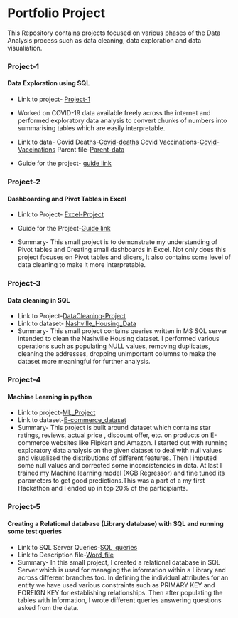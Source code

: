 # Portfolio Project

This Repository contains projects focused on various phases of the Data Analysis process such as data cleaning, data exploration and data visualiation.

### Project-1
#### Data Exploration using SQL
* Link to project- [Project-1](https://github.com/Shrutigpt15/portfolioProject/blob/main/coviddataQuery.sql)

* Worked on COVID-19 data available freely across the internet and performed exploratory data analysis to convert chunks of numbers into summarising tables which are easily interpretable.

* Link to data- 
   Covid Deaths-[Covid-deaths](https://github.com/Shrutigpt15/portfolioProject/blob/main/covidDeaths.xlsx)
   Covid Vaccinations-[Covid-Vaccinations](https://github.com/Shrutigpt15/portfolioProject/blob/main/covidVaccinations.zip)
   Parent file-[Parent-data](https://github.com/Shrutigpt15/portfolioProject/blob/main/owid-covid-data.zip)
   
 * Guide for the project- 
    [guide link](https://www.youtube.com/watch?v=qfyynHBFOsM&list=PLUaB-1hjhk8H48Pj32z4GZgGWyylqv85f&index=1&ab_channel=AlexTheAnalyst)
    
    
### Project-2
#### Dashboarding and Pivot Tables in Excel
* Link to Project- [Excel-Project](https://github.com/Shrutigpt15/portfolioProject/blob/main/Excel%20Project.xlsx)

* Guide for the Project-[Guide link](https://www.youtube.com/watch?v=opJgMj1IUrc&ab_channel=AlexTheAnalyst)

* Summary- This small project is to demonstrate my understanding of Pivot tables and Creating small dashboards in Excel.
Not only does this project focuses on Pivot tables and slicers, It also contains some level of data cleaning to make it more interpretable.

### Project-3
#### Data cleaning in SQL
* Link to Project-[DataCleaning-Project](https://github.com/Shrutigpt15/portfolioProject/blob/main/SQLQuerycleaning.sql)
* Link to dataset- [Nashville_Housing_Data](https://github.com/Shrutigpt15/portfolioProject/blob/main/Nashville%20Housing%20Data%20for%20Data%20Cleaning.xlsx)
* Summary- This small project contains queries written in MS SQL server intended to clean the Nashville Housing dataset. I performed various operations such as populating NULL values, removing duplicates, cleaning the addresses, dropping unimportant columns to make the dataset more meaningful for further analysis.


### Project-4
#### Machine Learning in python
* Link to project-[ML_Project](https://github.com/Shrutigpt15/portfolioProject/blob/main/ML_using_python.ipynb)
* Link to dataset-[E-commerce_dataset](https://github.com/Shrutigpt15/portfolioProject/blob/main/train.csv)
* Summary- This project is built around dataset which contains star ratings, reviews, actual price , discount offer, etc. on products on E-commerce websites like Flipkart and Amazon. I started out with running exploratory data analysis on the given dataset to deal with null values and visualised the distributions of different features. Then I imputed some null values and corrected some inconsistencies in data. At last I trained my Machine learning model (XGB Regressor) and fine tuned its parameters to get good predictions.This was a part of a my first Hackathon and I ended up in top 20% of the participiants.


### Project-5
#### Creating a Relational database (Library database) with SQL and running some test queries
* Link to SQL Server Queries-[SQL_queries](https://github.com/Shrutigpt15/portfolioProject/blob/main/SQL_library_correct_v01.sql)
* Link to Description file-[Word_file](https://github.com/Shrutigpt15/portfolioProject/blob/main/Library_Database_Management_Project_wordReport.docx)
* Summary- In this small project, I created a relational database in SQL Server which is used for managing the information within a Library and across different branches too. In defining the individual attributes for an entity we have used various constraints such as PRIMARY KEY and FOREIGN KEY for establishing relationships. Then after populating the tables with Information, I wrote different queries answering questions asked from the data.


